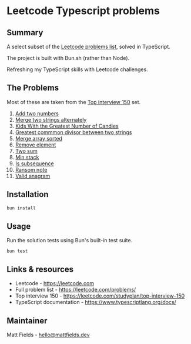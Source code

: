 # Leetcode Typescript problems

## Summary

A select subset of the [Leetcode problems list](https://leetcode.com/problemset/), solved in TypeScript.

The project is built with Bun.sh (rather than Node).

Refreshing my TypeScript skills with Leetcode challenges.

## The Problems

Most of these are taken from the [Top interview 150](https://leetcode.com/studyplan/top-interview-150/) set.

1. [Add two numbers](./add-two-numbers/description.md)
2. [Merge two strings alternately](./merge-strings-alternately/description.md)
3. [Kids With the Greatest Number of Candies](./kids-greatest-number-candies/description.md)
4. [Greatest commmon divisor between two strings](./greatest-common-divisor-strings/description.md)
5. [Merge array sorted](./merge-sorted/description.md)
6. [Remove element](./remove-element/description.md)
7. [Two sum](./two-sum/description.md)
8. [Min stack](./min-stack/description.md)
9. [Is subsequence](./is-subsequence/description.md)
10. [Ransom note](./ransom-note/description.md)
11. [Valid anagram](./valid-anagram/description.md)

## Installation

```bash
bun install
```

## Usage

Run the solution tests using Bun's built-in test suite.

```
bun test
```

## Links & resources

- Leetcode - https://leetcode.com
- Full problem list - https://leetcode.com/problems/
- Top interview 150 - https://leetcode.com/studyplan/top-interview-150
- TypeScript documentation - https://www.typescriptlang.org/docs/

## Maintainer

Matt Fields - [hello@mattfields.dev](mailto:hello@mattfields.dev)
